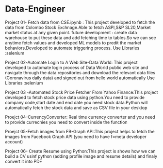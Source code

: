 # Data-Engineer

Project 01- Fetch data from CSE.ipynb  : This project developed to fetch the data from Colombo Stock Exchnage.Able to fetch ASPI,S&P SL20,Market market status at any given point.
future development : create data warehouse to put these data and add fetching time to tables.So we can see anytime fetch values and developed ML models to predit the market behaviors.Developed to automate triggering process.
Use Libraries :selenium


Project 02-Automate Login to A Web Site-Data World: This project developed to automate login process of Data World public web site and navigate through the data repositories and download the relevant data files  (Coronavirus daily data)  and signed out from hello world automatically
Use Libraries :selenium

Project 03 -Automated Stock Price Fetcher From Yahoo Finance:This project developed to fetch stock price data using python.You need to provide company code,start date and end date you need stock data.Python will automatically fetch the stock data and save as CSV file in your desktop

Proejct 04-CurrencyConverter: Real time currency converter and you need to provide currecnies you need to convert inside the function

Proejct 05-Fetch images from FB-Graph API:This project helps to fetch the images from Facebook Graph API (you need to have f=meta developer account)

Project 06- Create Resume using Python:This project is shows how we can build a CV usinf python (adding profile image and resume details) and finaly convert it into PDF


